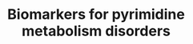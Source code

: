 ---
annotations:
- id: PW:0001605
  parent: disease pathway
  type: Pathway Ontology
  value: orotic aciduria 1 pathway
- id: PW:0001603
  parent: disease pathway
  type: Pathway Ontology
  value: beta-ureidopropionase deficiency pathway
- id: DOID:0050832
  parent: genetic disease
  type: Disease Ontology
  value: pyrimidine metabolic disorder
- id: PW:0001776
  parent: disease pathway
  type: Pathway Ontology
  value: inborn error of purine-pyrimidine metabolism pathway
- id: DOID:0050833
  parent: genetic disease
  type: Disease Ontology
  value: orotic aciduria
- id: PW:0002210
  parent: disease pathway
  type: Pathway Ontology
  value: dihydropyrimidine dehydrogenase deficiency pathway
- id: PW:0000032
  parent: classic metabolic pathway
  type: Pathway Ontology
  value: pyrimidine metabolic pathway
- id: DOID:14218
  parent: genetic disease
  type: Disease Ontology
  value: dihydropyrimidine dehydrogenase deficiency
authors:
- IreneHemel
- DeSl
- Finterly
- Egonw
citedin:
- link: PMC9154116
  title: Target and drug predictions for SARS-CoV-2 infection in hepatocellular carcinoma
    patients (2022)
- link: 10.1186/s13023-023-02683-9
  title: Extending inherited metabolic disorder diagnostics with biomarker interaction
    visualizations (2023)
- link: PMC12106470
  title: 'Glypican-3 regulated epithelial mesenchymal transformation-related genes
    in osteosarcoma: based on comprehensive tumor microenvironment profiling (2025)'
description: Pyrimidine metabolism disorders are caused by enzyme defects in the metabolism
  of pyrimidine (WP4225). The clinical presentation of pyrimidine disorders is very
  diverse, because of the diversity in biological function. The severity of the disorder
  is determined by the severity of the defect and the function of the normal enzyme.
  The diagnosis of Pyrimidine metabolism disorders is based on altered concentrations
  of different metabolic biochemical markers. Some of these markers are metabolites
  in the pyrimidine metabolism, but there are also several other markers, that are
  either indirectly or not related to pyrimidine metabolism. All metabolic markers
  used for the diagnosis of at least one Pyrimidine metabolism disorder and their
  relations are visualized in this pathway.  Biochemical markers derived from http://www.iembase.org/,
  for all diseases pictured in WP4225.
last-edited: 2021-06-23
ndex: 27427e11-8b6c-11eb-9e72-0ac135e8bacf
organisms:
- Homo sapiens
redirect_from:
- /index.php/Pathway:WP4584
- /instance/WP4584
- /instance/WP4584_r123407
revision: r123407
schema-jsonld:
- '@context': https://schema.org/
  '@id': https://wikipathways.github.io/pathways/WP4584.html
  '@type': Dataset
  creator:
    '@type': Organization
    name: WikiPathways
  description: Pyrimidine metabolism disorders are caused by enzyme defects in the
    metabolism of pyrimidine (WP4225). The clinical presentation of pyrimidine disorders
    is very diverse, because of the diversity in biological function. The severity
    of the disorder is determined by the severity of the defect and the function of
    the normal enzyme. The diagnosis of Pyrimidine metabolism disorders is based on
    altered concentrations of different metabolic biochemical markers. Some of these
    markers are metabolites in the pyrimidine metabolism, but there are also several
    other markers, that are either indirectly or not related to pyrimidine metabolism.
    All metabolic markers used for the diagnosis of at least one Pyrimidine metabolism
    disorder and their relations are visualized in this pathway.  Biochemical markers
    derived from http://www.iembase.org/, for all diseases pictured in WP4225.
  keywords:
  - (S)-Beta-aminoisobutyrate
  - + PRPP
  - 2-Deoxyuridine
  - 5-OH-Methyluracil
  - Beta-alanine
  - CDP
  - CMP
  - CTP
  - Creatine
  - Creatine kinase
  - Creatine-P
  - Cysteine
  - Cytidine
  - Cytosine
  - DHODH
  - DHP
  - DPD
  - Dihydroorotate
  - Dihydrothymine
  - Dihydrouracil
  - Glutathione
  - Lactate
  - N-Carbamoyl-beta-alanine
  - N-Carbamyl-beta-aminoisobutyric acid
  - OMP
  - OMPDC
  - OPRT
  - Orotate
  - Orotidine
  - PRPP
  - PUS1
  - Pseudouridine
  - RR
  - RRM1
  - RRM2
  - RRM2B
  - TK2
  - TP
  - TS
  - Thymidine
  - Thymine
  - UDP
  - UMP
  - UMPH
  - UMPH1
  - UMPH2
  - UMPS
  - UP
  - UTP
  - Uracil
  - Uric acid
  - Uridine
  - dTMP
  - dUDP
  - dUMP
  license: CC0
  name: Biomarkers for pyrimidine metabolism disorders
seo: CreativeWork
title: Biomarkers for pyrimidine metabolism disorders
wpid: WP4584
---